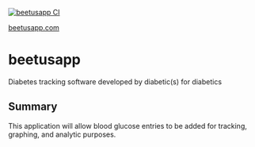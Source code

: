 [![beetusapp CI](https://github.com/BeetusApp/beetusapp/actions/workflows/build.yml/badge.svg)](https://github.com/BeetusApp/beetusapp/actions/workflows/build.yml)

[beetusapp.com](http://beetusapp.com)
# beetusapp
Diabetes tracking software developed by diabetic(s) for diabetics

## Summary
This application will allow blood glucose entries to be added for tracking, graphing, and analytic purposes. 
